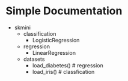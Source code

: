 # Simple Documentation

- skmini
  - classification
    - LogisticRegression
  - regression
    - LinearRegression
  - datasets
    - load_diabetes() # regression
    - load_iris() # classfication